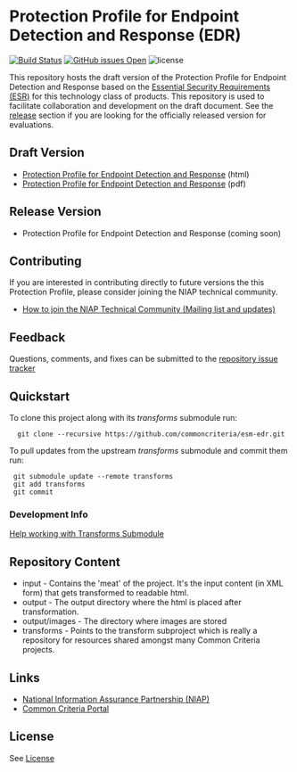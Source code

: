 Protection Profile for Endpoint Detection and Response (EDR) 
===============
[![Build Status](https://travis-ci.com/commoncriteria/esm-edr.svg?branch=master)](https://travis-ci.com/commoncriteria/esm-edr)
[![GitHub issues Open](https://img.shields.io/github/issues/commoncriteria/esm-edr.svg?maxAge=2592000)](https://github.com/commoncriteria/esm-edr/issues) 
![license](https://img.shields.io/badge/license-Unlicensed-blue.svg)

This repository hosts the draft version of the Protection Profile for Endpoint Detection and Response based on the 
[Essential Security Requirements (ESR)](https://commoncriteria.github.io/pp/esm-edr/esm-edr-esr.html) for this technology class of 
products. This repository is used to facilitate collaboration and development on the draft document. 
See the [release](#Release-Version) section if you are looking for the officially released version for evaluations. 

## Draft Version

* [Protection Profile for Endpoint Detection and Response](https://commoncriteria.github.io/pp/esm-edr/esm-edr-release.html) (html)
* [Protection Profile for Endpoint Detection and Response](https://commoncriteria.github.io/pp/esm-edr/esm-edr-release.pdf) (pdf)

## Release Version
* Protection Profile for Endpoint Detection and Response (coming soon)

## Contributing

If you are interested in contributing directly to future versions the this Protection Profile, please consider joining the NIAP technical community.
* [How to join the NIAP Technical Community (Mailing list and updates)](https://www.niap-ccevs.org/NIAP_Evolution/tech_communities.cfm)

## Feedback

Questions, comments, and fixes can be submitted to the [repository issue tracker](https://github.com/commoncriteria/esm-edr/issues)

## Quickstart
To clone this project along with its _transforms_ submodule run:

````
  git clone --recursive https://github.com/commoncriteria/esm-edr.git
````
To pull updates from the upstream _transforms_ submodule and commit them run:
````
 git submodule update --remote transforms
 git add transforms
 git commit
````

### Development Info
[Help working with Transforms Submodule](https://github.com/commoncriteria/transforms/wiki/Working-with-Transforms-as-a-Submodule)

## Repository Content
* input - Contains the 'meat' of the project. It's the input content (in XML form) that gets transformed to readable html.
* output - The output directory where the html is placed after transformation.
* output/images - The directory where images are stored
* transforms - Points to the transform subproject which is really a repository for resources shared amongst many Common Criteria projects.

## Links 
* [National Information Assurance Partnership (NIAP)](https://www.niap-ccevs.org/)
* [Common Criteria Portal](https://www.commoncriteriaportal.org/)

## License
See [License](./LICENSE)
